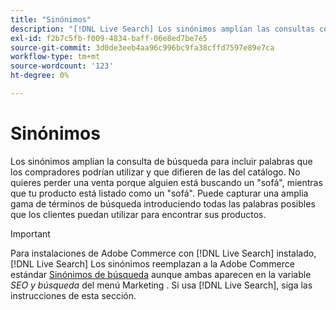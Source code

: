 ```yaml
---
title: "Sinónimos"
description: "[!DNL Live Search] Los sinónimos amplían las consultas con palabras que difieren de las del catálogo."
exl-id: f2b7c5fb-f009-4834-baff-06e8ed7be7e5
source-git-commit: 3d0de3eeb4aa96c996bc9fa38cffd7597e89e7ca
workflow-type: tm+mt
source-wordcount: '123'
ht-degree: 0%

---
```


# Sinónimos

Los sinónimos amplían la consulta de búsqueda para incluir palabras que los compradores podrían utilizar y que difieren de las del catálogo. No quieres perder una venta porque alguien está buscando un &quot;sofá&quot;, mientras que tu producto está listado como un &quot;sofá&quot;. Puede capturar una amplia gama de términos de búsqueda introduciendo todas las palabras posibles que los clientes puedan utilizar para encontrar sus productos.

>[!IMPORTANT]
>
>Para instalaciones de Adobe Commerce con [!DNL Live Search] instalado, [!DNL Live Search] Los sinónimos reemplazan a la Adobe Commerce estándar [Sinónimos de búsqueda](https://experienceleague.adobe.com/docs/commerce-admin/catalog/catalog/search/search-terms.html#search-synonyms) aunque ambas aparecen en la variable *SEO y búsqueda* del menú Marketing . Si usa [!DNL Live Search], siga las instrucciones de esta sección.
